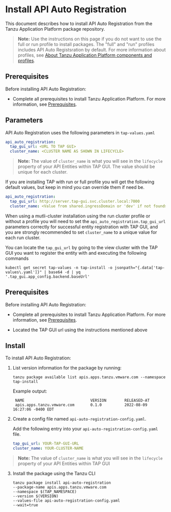 # Install API Auto Registration

This document describes how to install API Auto Registration from the Tanzu Application Platform package repository.

>**Note:** Use the instructions on this page if you do not want to use the full or run profile to install packages.
The "full" and "run" profiles includes API Auto Registsration by default.
For more information about profiles, see [About Tanzu Application Platform components and profiles](../about-package-profiles.md).

## <a id='prereqs'></a>Prerequisites

Before installing API Auto Registration:

- Complete all prerequisites to install Tanzu Application Platform. For more information, see [Prerequisites](../prerequisites.md).

## <a id='parameters'></a>Parameters
API Auto Registration uses the following parameters in `tap-values.yaml`

```yaml
api_auto_registration:
  tap_gui_url: <URL TO TAP GUI>
  cluster_name: <CLUSTER NAME AS SHOWN IN LIFECYCLE>
```

>**Note:** The value of `cluster_name` is what you will see in the `lifecycle` property of your API Entities within TAP GUI. The value should be unique for each cluster. 

If you are installing TAP with run or full profile you will get the following default values, but keep in mind you can override them if need be.

```yaml
api_auto_registration:
  tap_gui_url: http://server.tap-gui.svc.cluster.local:7000 
  cluster_name: <Value from shared.ingressDomain or 'dev' if not found>
```

When using a mutli-cluster installation using the run cluster profile or without a profile you will need to set the `api_auto_registration.tap_gui_url` parameters correctly for successful entity registration with TAP GUI, and you are strongly recommended to set `cluster_name` to a unique value for each run cluster.

You can locate the `tap_gui_url` by going to the view cluster with the TAP GUI you want to register the entity with and executing the following commands

```console
kubectl get secret tap-values -n tap-install -o jsonpath="{.data['tap-values\.yaml']}" | base64 -d | yq '.tap_gui.app_config.backend.baseUrl'  
``` 

## <a id='prereqs'></a>Prerequisites

Before installing API Auto Registration:

- Complete all prerequisites to install Tanzu Application Platform. For more information, see [Prerequisites](../prerequisites.md).

- Located the TAP GUI url using the instructions mentioned above  

## <a id='install'></a>Install

To install API Auto Registration:

1. List version information for the package by running:

    ```console
    tanzu package available list apis.apps.tanzu.vmware.com --namespace tap-install
    ```

    Example output:

    ```console
     NAME                             VERSION        RELEASED-AT
     apis.apps.tanzu.vmware.com       0.1.0          2022-08-09 16:27:06 -0400 EDT
    ```  

2. Create a config file named `api-auto-registration-config.yaml`.

    Add the following entry into your `api-auto-registration-config.yaml` file.
    ```yaml
    tap_gui_url: YOUR-TAP-GUI-URL
    cluster_name: YOUR-CLUSTER-NAME
    ```

>**Note:** The value of `cluster_name` is what you will see in the `lifecycle` property of your API Entities within TAP GUI 

3. Install the package using the Tanzu CLI
   
   ```console
   tanzu package install api-auto-registration 
   --package-name apis.apps.tanzu.vmware.com
   --namespace $(TAP_NAMESPACE)
   --version $(VERSION)
   --values-file api-auto-registration-config.yaml
   --wait=true
   ``` 